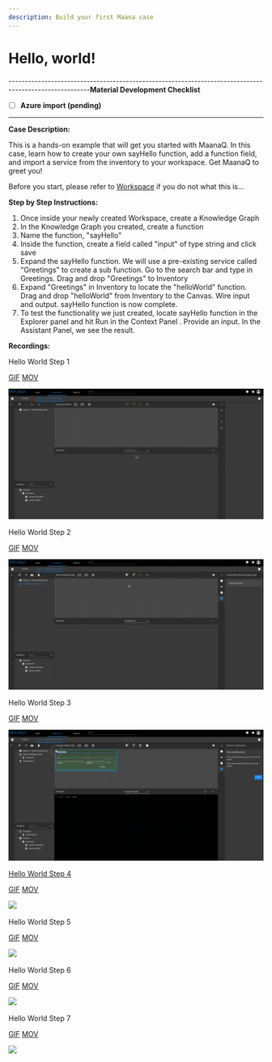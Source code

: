 ```yaml
---
description: Build your first Maana case
---
```


# Hello, world!

-------------------------------------------------------------------------------------------------------**Material Development Checklist**

* [ ] **Azure import \(pending\)**

-------------------------------------------------------------------------------------------------------

**Case Description:**

This is a hands-on example that will get you started with MaanaQ. In this case, learn how to create your own sayHello function, add a function field, and import a service from the inventory to your workspace. Get MaanaQ to greet you!

Before you start, please refer to [Workspace](../../product-guide/getting-started-with-maana/workspaces/#what-is-a-workspace) if you do not what this is... 

**Step by Step Instructions:**

1. Once inside your newly created Workspace, create a Knowledge Graph
2. In the Knowledge Graph you created, create a function
3. Name the function, "sayHello"
4. Inside the function, create a field called "input" of type string and click save
5. Expand the sayHello function. We will use a pre-existing service called "Greetings" to create a sub function. Go to the search bar and type in Greetings. Drag and drop "Greetings" to Inventory
6. Expand "Greetings" in Inventory to locate the "helloWorld" function. Drag and drop "helloWorld" from Inventory to the Canvas. Wire input and output. sayHello function is now complete.
7. To test the functionality we just created, locate sayHello function in the Explorer panel and hit Run in the Context Panel . Provide an input. In the Assistant Panel, we see the result.

**Recordings:**

Hello World Step 1

[GIF](https://maanaimages.blob.core.windows.net/maana-q-documentation/QTraining_videos/HelloWorld_gifs/HelloWorld_Step7.gif)   [MOV](https://maanaimages.blob.core.windows.net/maana-q-documentation/QTraining_videos/HelloWorld_movc/HelloWorld_Step1.mov)

![](../../.gitbook/assets/helloworld_step1.gif)

Hello World Step 2

[GIF](https://maanaimages.blob.core.windows.net/maana-q-documentation/QTraining_videos/HelloWorld_gifs/HelloWorld_Step2.gif) [MOV](https://maanaimages.blob.core.windows.net/maana-q-documentation/QTraining_videos/HelloWorld_movc/HelloWorld_Step2.mov)

![](../../.gitbook/assets/helloworld_step2.gif)

Hello World Step 3

[GIF](https://maanaimages.blob.core.windows.net/maana-q-documentation/QTraining_videos/HelloWorld_gifs/HelloWorld_Step3.gif) [MOV](https://maanaimages.blob.core.windows.net/maana-q-documentation/QTraining_videos/HelloWorld_movc/HelloWorld_Step3.mov)

![](../../.gitbook/assets/helloworld_step3.gif)

[Hello World Step 4](https://maanaimages.blob.core.windows.net/maana-q-documentation/QTraining_videos/HelloWorld_gifs/HelloWorld_Step4.gif)

[GIF](https://maanaimages.blob.core.windows.net/maana-q-documentation/QTraining_videos/HelloWorld_gifs/HelloWorld_Step4.gif) [MOV](https://maanaimages.blob.core.windows.net/maana-q-documentation/QTraining_videos/HelloWorld_movc/HelloWorld_Step4.mov)

![](../../.gitbook/assets/helloworld_step4.gif)

Hello World Step 5

[GIF](https://maanaimages.blob.core.windows.net/maana-q-documentation/QTraining_videos/HelloWorld_gifs/HelloWorld_Step5.gif) [MOV](https://maanaimages.blob.core.windows.net/maana-q-documentation/QTraining_videos/HelloWorld_movc/HelloWorld_Step5.mov)

![](../../.gitbook/assets/helloworld_step5.gif)

Hello World Step 6

[GIF](https://maanaimages.blob.core.windows.net/maana-q-documentation/QTraining_videos/HelloWorld_gifs/HelloWorld_Step6.gif) [MOV](https://maanaimages.blob.core.windows.net/maana-q-documentation/QTraining_videos/HelloWorld_movc/HelloWorld_Step6.mov)

![](../../.gitbook/assets/helloworld_step6.gif)



Hello World Step 7

[GIF](https://maanaimages.blob.core.windows.net/maana-q-documentation/QTraining_videos/HelloWorld_gifs/HelloWorld_Step7.gif) [MOV](https://maanaimages.blob.core.windows.net/maana-q-documentation/QTraining_videos/HelloWorld_movc/HelloWorld_Step7.mov)

![](../../.gitbook/assets/helloworld_step7.gif)


